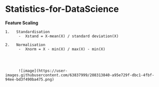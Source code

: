 # Statistics-for-DataScience





 **Feature Scaling**
  
    1.   Standardisation          
          -  Xstand = X-mean(X) / standard deviation(X)
          
    2.   Normalisation 
          -  Xnorm = X - min(X) / max(X) - min(X)
          
          
          
          
          ![image](https://user-images.githubusercontent.com/63837999/208313840-a95e729f-dbc1-4fbf-94ee-bd3f490ba475.png)

